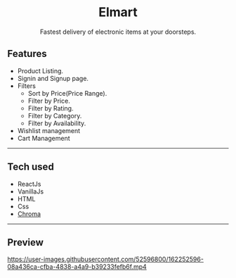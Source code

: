 <div align="center">
<h1 align="center">Elmart</h1>
<p align="center">Fastest delivery of electronic items at your doorsteps.</p>

</div>

## Features
- Product Listing.
- Signin and Signup page.
- Filters
  - Sort by Price(Price Range).
  - Filter by Price.
  - Filter by Rating.
  - Filter by Category.
  - Filter by Availability.
- Wishlist management
- Cart Management

---

## Tech used
- ReactJs
- VanillaJs
- HTML
- Css
- [Chroma](https://chroma-ui.netlify.app/)
---

## Preview

https://user-images.githubusercontent.com/52596800/162252596-08a436ca-cfba-4838-a4a9-b39233fefb6f.mp4

